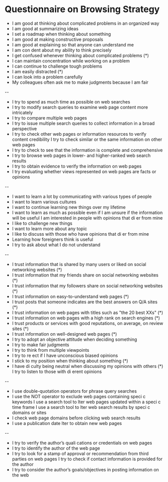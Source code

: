 # Questionnaire on Browsing Strategy

* I am good at thinking about complicated problems in an organized way
* I am good at summarizing ideas
* I set a roadmap when thinking about something
* I am good at making constructive proposals
* I am good at explaining so that anyone can understand me
* I am con dent about my ability to think precisely
* I get confused whenever thinking about complicated problems (\*)
* I can maintain concentration while working on a problem
* I can continue to challenge tough problems
* I am easily distracted (\*)
* I can look into a problem carefully
* My colleagues often ask me to make judgments because I am fair

--
* I try to spend as much time as possible on web searches
* I try to modify search queries to examine web page content more intricately
* I try to compare multiple web pages
* I try to issue multiple search queries to collect information in a broad perspective
* I try to check other web pages or information resources to verify content credibility I try to check similar or the same information on other web pages
* I try to check to see that the information is complete and comprehensive
* I try to browse web pages in lower- and higher-ranked web search results
* I try to obtain evidence to verify the information on web pages
* I try evaluating whether views represented on web pages are facts or opinions

--
* I want to learn a lot by communicating with various types of people
* I want to learn various cultures
* I want to continue learning new things over my lifetime
* I want to learn as much as possible even if I am unsure if the information will be useful I am interested in people with opinions that di er from mine
* I like to challenge new things
* I want to learn more about any topic
* I like to discuss with those who have opinions that di er from mine
* Learning how foreigners think is useful
* I try to ask about what I do not understand

--
* I trust information that is shared by many users or liked on social networking websites (\*) 
* I trust information that my friends share on social networking websites (\*)
* I trust information that my followers share on social networking websites (\*)
* I trust information on easy-to-understand web pages (\*)
* I trust posts that someone indicates are the best answers on Q/A sites (\*)
* I trust information on web pages with titles such as "the 20 best XXs" (\*)
* I trust information on web pages with a high rank on search engines (\*)
* I trust products or services with good reputations, on average, on review sites (\*)
* I trust information on well-designed web pages (\*)
* I try to adopt an objective attitude when deciding something
* I try to make fair judgments
* I try to think from multiple viewpoints
* I try to re ect if I have unconscious biased opinions
* I stick to my position when thinking about something (\*)
* I have di culty being neutral when discussing my opinions with others (*) I try to listen to those with di erent opinions

--
* I use double-quotation operators for phrase query searches
* I use the NOT operator to exclude web pages containing speci c keywords I use a search tool to  lter web pages updated within a speci c time frame I use a search tool to  lter web search results by speci c domains or sites
* I check web page domains before clicking web search results
* I use a publication date  lter to obtain new web pages

--
* I try to verify the author’s quali cations or credentials on web pages
* I try to identify the author of the web page
* I try to look for a stamp of approval or recommendation from third parties on web pages I try to check if contact information is provided for the author
* I try to consider the author’s goals/objectives in posting information on the web
